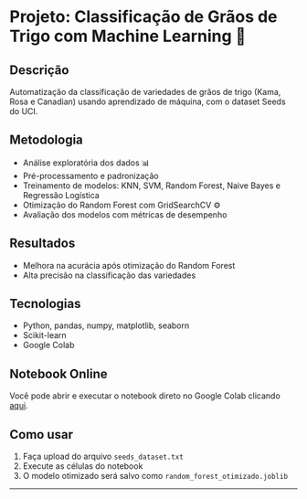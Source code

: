 # Projeto: Classificação de Grãos de Trigo com Machine Learning 🌾

## Descrição
Automatização da classificação de variedades de grãos de trigo (Kama, Rosa e Canadian) usando aprendizado de máquina, com o dataset Seeds do UCI.

## Metodologia
- Análise exploratória dos dados 📊
- Pré-processamento e padronização
- Treinamento de modelos: KNN, SVM, Random Forest, Naive Bayes e Regressão Logística
- Otimização do Random Forest com GridSearchCV ⚙️
- Avaliação dos modelos com métricas de desempenho

## Resultados
- Melhora na acurácia após otimização do Random Forest
- Alta precisão na classificação das variedades

## Tecnologias
- Python, pandas, numpy, matplotlib, seaborn
- Scikit-learn
- Google Colab

## Notebook Online
Você pode abrir e executar o notebook direto no Google Colab clicando [aqui](https://colab.research.google.com/drive/1CzPCl0eUkq5RmRuhZye0xcUmGLPJAqOx#scrollTo=-H_Ryr4vvJZy).

## Como usar
1. Faça upload do arquivo `seeds_dataset.txt`
2. Execute as células do notebook
3. O modelo otimizado será salvo como `random_forest_otimizado.joblib`

---

